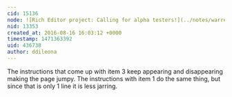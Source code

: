 ```yaml
---
cid: 15136
node: ![Rich Editor project: Calling for alpha testers!](../notes/warren/08-15-2016/rich-editor-project-calling-for-alpha-testers)
nid: 13353
created_at: 2016-08-16 16:03:12 +0000
timestamp: 1471363392
uid: 436738
author: ddileona
---
```


The instructions that come up with item 3 keep appearing and disappearing making the page jumpy. The instructions with item 1 do the same thing, but since that is only 1 line it is less jarring.